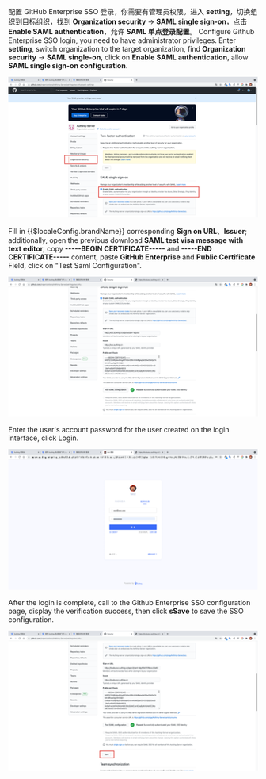 <IntegrationDetailCard title="Configure GitHub Enterprise SSO Login">

配置 GitHub Enterprise SSO 登录，你需要有管理员权限。进入 **setting**，切换组织到目标组织，找到 **Organization security** -> **SAML single sign-on**，点击 **Enable SAML authentication**，允许 **SAML 单点登录配置**。
Configure Github Enterprise SSO login, you need to have administrator privileges. Enter **setting**, switch organization to the target organization, find **Organization security** -> **SAML single-on**, click on **Enable SAML authentication**, allow **SAML single sign-on configuration**.

<img src="../../images/integration/github-enterprise/2-1.png" class="md-img-padding" />

Fill in {{$localeConfig.brandName}} corresponding **Sign on URL**、**Issuer**; additionally, open the previous download **SAML test visa message with text editor**, copy **-----BEGIN CERTIFICATE-----** and **-----END CERTIFICATE-----** content, paste **GitHub Enterprise** and **Public Certificate** Field, click on "Test Saml Configuration".

<img src="../../images/integration/github-enterprise/2-2.png" class="md-img-padding" />

Enter the user's account password for the user created on the login interface, click Login.

<img src="../../images/integration/github-enterprise/2-3.png" class="md-img-padding" />

After the login is complete, call to the Github Enterprise SSO configuration page, display the verification success, then click **sSave** to save the SSO configuration.

<img src="../../images/integration/github-enterprise/2-4.png" class="md-img-padding" />

</IntegrationDetailCard>
